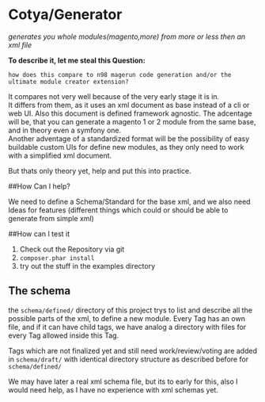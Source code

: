 Cotya/Generator
===============

*generates you whole modules(magento,more) from more or less then an xml file*
    


**To describe it, let me steal this Question:**  
  
    how does this compare to n98 magerun code generation and/or the ultimate module creator extension?

It compares not very well because of the very early stage it is in.  
It differs from them, as it uses an xml document as base instead of a cli or web UI.
Also this document is defined framework agnostic. 
The adcentage will be, that you can generate a magento 1 or 2 module from the same base, and in theory even a symfony one.  
Another adventage of a standardized format will be the possibility of easy buildable custom UIs for define new modules,
as they only need to work with a simplified xml document.

But thats only theory yet, help and put this into practice.



##How Can I help?

We need to define a Schema/Standard for the base xml, and we also need Ideas for features
(different things which could or should be able to generate from simple xml)


##How can I test it

1. Check out the Repository via git
2. `composer.phar install`
3. try out the stuff in the examples directory

## The schema

the `schema/defined/` directory of this project trys to list and describe all the possible parts of the xml,
to define a new module.
Every Tag has an own file, and if it can have child tags,
we have analog a directory with files for every Tag allowed inside this Tag.

Tags which are not finalized yet and still need work/review/voting are added in `schema/draft/` 
with identical directory structure as described before for `schema/defined/` 

We may have later a real xml schema file, but its to early for this, also I would need help,
as I have no experience with xml schemas yet.


